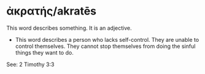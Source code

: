 # ἀκρατής/akratēs

This word describes something. It is an adjective.

* This word describes a person who lacks self-control. They are unable to control themselves. They cannot stop themselves from doing the sinful things they want to do. 

See: 2 Timothy 3:3


